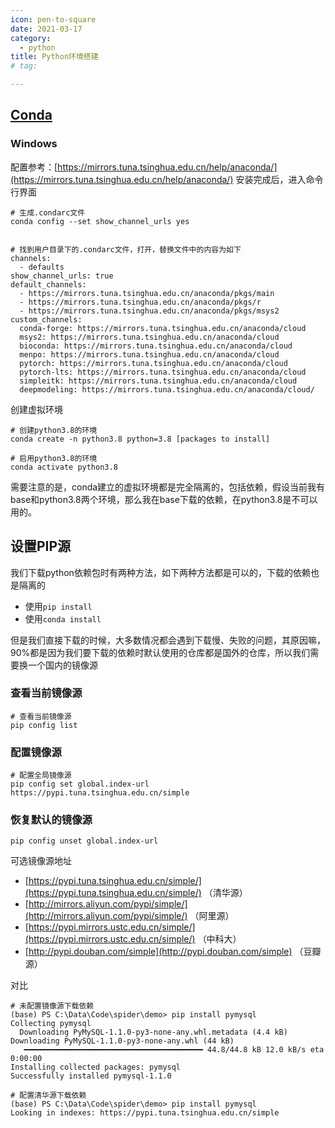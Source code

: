 ```yaml
---
icon: pen-to-square
date: 2021-03-17
category:
  - python
title: Python环境搭建 
# tag:

---
```


## [Conda](https://conda.io/en/latest/)

### Windows

配置参考：[https://mirrors.tuna.tsinghua.edu.cn/help/anaconda/](https://mirrors.tuna.tsinghua.edu.cn/help/anaconda/)
安装完成后，进入命令行界面

```shell
# 生成.condarc文件
conda config --set show_channel_urls yes


# 找到用户目录下的.condarc文件，打开，替换文件中的内容为如下
channels:
  - defaults
show_channel_urls: true
default_channels:
  - https://mirrors.tuna.tsinghua.edu.cn/anaconda/pkgs/main
  - https://mirrors.tuna.tsinghua.edu.cn/anaconda/pkgs/r
  - https://mirrors.tuna.tsinghua.edu.cn/anaconda/pkgs/msys2
custom_channels:
  conda-forge: https://mirrors.tuna.tsinghua.edu.cn/anaconda/cloud
  msys2: https://mirrors.tuna.tsinghua.edu.cn/anaconda/cloud
  bioconda: https://mirrors.tuna.tsinghua.edu.cn/anaconda/cloud
  menpo: https://mirrors.tuna.tsinghua.edu.cn/anaconda/cloud
  pytorch: https://mirrors.tuna.tsinghua.edu.cn/anaconda/cloud
  pytorch-lts: https://mirrors.tuna.tsinghua.edu.cn/anaconda/cloud
  simpleitk: https://mirrors.tuna.tsinghua.edu.cn/anaconda/cloud
  deepmodeling: https://mirrors.tuna.tsinghua.edu.cn/anaconda/cloud/
```

创建虚拟环境

```shell
# 创建python3.8的环境
conda create -n python3.8 python=3.8 [packages to install]

# 启用python3.8的环境
conda activate python3.8
```

需要注意的是，conda建立的虚拟环境都是完全隔离的，包括依赖，假设当前我有base和python3.8两个环境，那么我在base下载的依赖，在python3.8是不可以用的。

## 设置PIP源

我们下载python依赖包时有两种方法，如下两种方法都是可以的，下载的依赖也是隔离的

- 使用`pip install`
- 使用`conda install`

但是我们直接下载的时候，大多数情况都会遇到下载慢、失败的问题，其原因嘛，90%都是因为我们要下载的依赖时默认使用的仓库都是国外的仓库，所以我们需要换一个国内的镜像源

### 查看当前镜像源

```shell
# 查看当前镜像源
pip config list
```

### 配置镜像源

```shell
# 配置全局镜像源
pip config set global.index-url https://pypi.tuna.tsinghua.edu.cn/simple
```

### 恢复默认的镜像源

```shell
pip config unset global.index-url
```

可选镜像源地址

- [https://pypi.tuna.tsinghua.edu.cn/simple/](https://pypi.tuna.tsinghua.edu.cn/simple/) （清华源）
- [http://mirrors.aliyun.com/pypi/simple/](http://mirrors.aliyun.com/pypi/simple/) （阿里源）
- [https://pypi.mirrors.ustc.edu.cn/simple/](https://pypi.mirrors.ustc.edu.cn/simple/) （中科大）
- [http://pypi.douban.com/simple](http://pypi.douban.com/simple) （豆瓣源）

对比

```shell
# 未配置镜像源下载依赖
(base) PS C:\Data\Code\spider\demo> pip install pymysql
Collecting pymysql
  Downloading PyMySQL-1.1.0-py3-none-any.whl.metadata (4.4 kB)
Downloading PyMySQL-1.1.0-py3-none-any.whl (44 kB)
   ━━━━━━━━━━━━━━━━━━━━━━━━━━━━━━━━━━━━━━━━ 44.8/44.8 kB 12.0 kB/s eta 0:00:00
Installing collected packages: pymysql
Successfully installed pymysql-1.1.0

# 配置清华源下载依赖
(base) PS C:\Data\Code\spider\demo> pip install pymysql
Looking in indexes: https://pypi.tuna.tsinghua.edu.cn/simple
```
